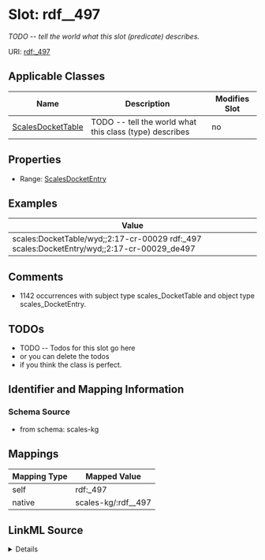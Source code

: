 

# Slot: rdf__497


_TODO -- tell the world what this slot (predicate) describes._





URI: [rdf:_497](http://www.w3.org/1999/02/22-rdf-syntax-ns#_497)



<!-- no inheritance hierarchy -->





## Applicable Classes

| Name | Description | Modifies Slot |
| --- | --- | --- |
| [ScalesDocketTable](../classes/ScalesDocketTable.md) | TODO -- tell the world what this class (type) describes |  no  |







## Properties

* Range: [ScalesDocketEntry](../classes/ScalesDocketEntry.md)






## Examples

| Value |
| --- |
| scales:DocketTable/wyd;;2:17-cr-00029 rdf:_497 scales:DocketEntry/wyd;;2:17-cr-00029_de497 |

## Comments

* 1142 occurrences with subject type scales_DocketTable and object type scales_DocketEntry.

## TODOs

* TODO -- Todos for this slot go here
* or you can delete the todos
* if you think the class is perfect.

## Identifier and Mapping Information







### Schema Source


* from schema: scales-kg




## Mappings

| Mapping Type | Mapped Value |
| ---  | ---  |
| self | rdf:_497 |
| native | scales-kg/:rdf__497 |




## LinkML Source

<details>
```yaml
name: rdf__497
description: TODO -- tell the world what this slot (predicate) describes.
todos:
- TODO -- Todos for this slot go here
- or you can delete the todos
- if you think the class is perfect.
comments:
- 1142 occurrences with subject type scales_DocketTable and object type scales_DocketEntry.
examples:
- value: scales:DocketTable/wyd;;2:17-cr-00029 rdf:_497 scales:DocketEntry/wyd;;2:17-cr-00029_de497
from_schema: scales-kg
rank: 1000
slot_uri: rdf:_497
alias: rdf__497
domain_of:
- scales_DocketTable
range: scales_DocketEntry

```
</details>